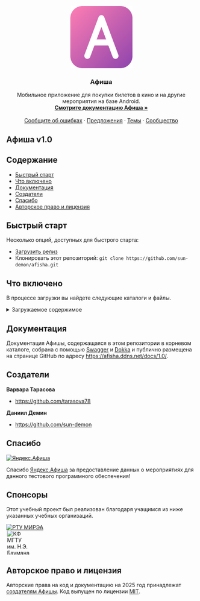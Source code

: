 <p align="center">
  <a href="https://afisha.ddns.net">
    <img src="favicon.svg" alt="Афиша логотип" width="165" height="165">
  </a>
</p>

<h3 align="center">Афиша</h3>

<p align="center">
  Мобильное приложение для покупки билетов в кино и на другие мероприятия на базе Android.
  <br>
  <a href="https://afisha.ddns.net/docs"><strong>Смотрите документацию Афиша »</strong></a>
  <br>
  <br>
  <a href="https://afisha.ddns.net/bugs">Сообщите об ошибках</a>
  ·
  <a href="https://afisha.ddns.net/requests-feature">Предложения</a>
  ·
  <a href="https://afisha.ddns.net/themes">Темы</a>
  ·
  <a href="https://afisha.ddns.net/blog">Сообщество</a>
</p>


## Афиша v1.0

<!-- Our default branch is for development of our Bootstrap 5 release. Head to the [`v4-dev` branch](https://github.com/twbs/bootstrap/tree/v4-dev) to view the readme, documentation, and source code for Bootstrap 4. -->


## Содержание

- [Быстрый старт](#быстрый-старт)
- [Что включено](#что-включено)
- [Документация](#документация)
- [Создатели](#создатели)
- [Спасибо](#спасибо)
- [Авторское право и лицензия](#авторское-право-и-лицензия)


## Быстрый старт

Несколько опций, доступных для быстрого старта:

- [Загрузить релиз](https://github.com/sun-demon/afisha/archive/v1.0.zip)
- Клонировать этот репозиторий: `git clone https://github.com/sun-demon/afisha.git`


## Что включено


В процессе загрузки вы найдете следующие каталоги и файлы.

<details>
  <summary>Загружаемое содержимое</summary>
<!-- 
  ```text
  bootstrap/
  ├── css/
  │   ├── bootstrap-grid.css
  │   ├── bootstrap-grid.css.map
  └── js/
      ├── bootstrap.bundle.js
      ├── bootstrap.bundle.js.map
  ``` -->
</details>


## Документация

Документация Афишы, содержащаяся в этом репозитории в корневом каталоге, собрана с помощью [Swagger](https://swagger.io/) и [Dokka](https://github.com/Kotlin/dokka/) и публично размещена на странице GitHub по адресу <https://afisha.ddns.net/docs/1.0/>.


## Создатели

**Варвара Тарасова**

- <https://github.com/tarasova78>

**Даниил Демин**

- <https://github.com/sun-demon>


## Спасибо

<a href="https://afisha.yandex.ru/">
  <img src="https://yastatic.net/s3/home/services/all/svg/afisha1.svg" alt="Яндекс.Афиша" width="42" height="42">
</a>

Спасибо [Яндекс.Афиша](https://afisha.yandex.ru/) за предоставление данных о мероприятиях для данного тестового программного обеспечения!


## Спонсоры

Этот учебный проект был реализован благодаря учащимся из ниже указанных учебных организаций.

<a href="https://www.mirea.ru/">
  <img src="https://www.mirea.ru/upload/medialibrary/a8c/qqv5o4yfjnctqn0ir7s5bbm5b8daj2ku/db8f6fb596c7752b441b0cdfa544bb20.png" alt="РТУ МИРЭА" width="64" height="64">
</a>

<a href="https://kf.bmstu.ru/">
  <div style="position: relative; padding-left: 2px; width: 64px; height: 64px; overflow: hidden;">
    <div style="position: absolute; left: -50; top: -50;">
    <img src="https://upload.wikimedia.org/wikipedia/ru/thumb/b/bd/%D0%93%D0%B5%D1%80%D0%B1_%D0%9C%D0%93%D0%A2%D0%A3_%D0%B8%D0%BC%D0%B5%D0%BD%D0%B8_%D0%9D._%D0%AD._%D0%91%D0%B0%D1%83%D0%BC%D0%B0%D0%BD%D0%B0.svg/1200px-%D0%93%D0%B5%D1%80%D0%B1_%D0%9C%D0%93%D0%A2%D0%A3_%D0%B8%D0%BC%D0%B5%D0%BD%D0%B8_%D0%9D._%D0%AD._%D0%91%D0%B0%D1%83%D0%BC%D0%B0%D0%BD%D0%B0.svg.png" alt="КФ МГТУ им. Н.Э. Баумана" width="64">
    </div>
  </div>
</a>


## Авторское право и лицензия

Авторские права на код и документацию на 2025 год принадлежат [создателям Aфишы](#создатели). Код выпущен по лицензии [MIT](https://github.com/sun-demon/afisha/blob/main/LICENSE).




<!-- * список клиентов
    * пользовательское имя (уникально)
    * адрес почтового ящика (уникален)
* список событий (реализовано лишь локально и с главной страницы (до 3 штук))
    * строковый идентификатор (уникальный)
    * тип события ()
    * название события
    * описание события
    * ссылка на событие
    * цену события
* список площадок (пока не реализовано) -->
